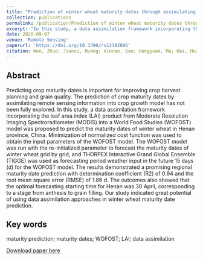 ```yaml
---
title: "Prediction of winter wheat maturity dates through assimilating remotely sensed leaf area index into crop growth model"
collection: publications
permalink: /publication/Prediction of winter wheat maturity dates through assimilating remotely sensed leaf area index into crop growth model
excerpt: "In this study, a data assimilation framework incorporating the LAI product from MODIS into a WOFOST model was proposed to predict the maturity dates of winter wheat in Henan province, China."#<br/><br/><img src='/wen/images/RS2020.jpg' width='500' height='260'>
date: 2020-09-07
venue: 'Remote Sensing'
paperurl: 'https://doi.org/10.3390/rs12182896'
citation: Wen, Zhuo; Jianxi, Huang; Xinran, Gao; Hongyuan, Ma; Hai, Huang; Wei, Su; Jihua, Meng; Ying, Li; Huailiang, Chen; Dongqin, Yin. Prediction of winter wheat maturity dates through assimilating remotely sensed leaf area index into crop growth model. Remote Sensing. 2020; 12(18), 2896. 
---
```


## Abstract
Predicting crop maturity dates is important for improving crop harvest planning and grain
quality. The prediction of crop maturity dates by assimilating remote sensing information into crop
growth model has not been fully explored. In this study, a data assimilation framework incorporating
the leaf area index (LAI) product from Moderate Resolution Imaging Spectroradiometer (MODIS) into
a World Food Studies (WOFOST) model was proposed to predict the maturity dates of winter wheat
in Henan province, China. Minimization of normalized cost function was used to obtain the input
parameters of the WOFOST model. The WOFOST model was run with the re-initialized parameter to
forecast the maturity dates of winter wheat grid by grid, and THORPEX Interactive Grand Global
Ensemble (TIGGE) was used as forecasting period weather input in the future 15 days (d) for the
WOFOST model. The results demonstrated a promising regional maturity date prediction with
determination coefficient (R2) of 0.94 and the root mean square error (RMSE) of 1.86 d. The outcomes
also showed that the optimal forecasting starting time for Henan was 30 April, corresponding to a
stage from anthesis to grain filling. Our study indicated great potential of using data assimilation
approaches in winter wheat maturity date prediction.

## Key words
maturity prediction; maturity dates; WOFOST; LAI; data assimilation

[Download paper here](https://wenzhuo727.github.io/wen/files/remotesensing2020.pdf)



